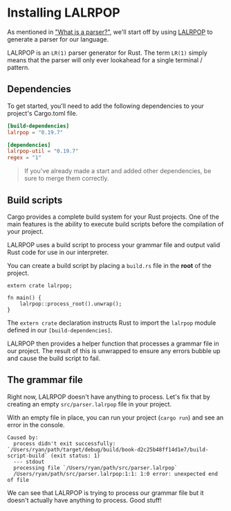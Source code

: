 # Installing LALRPOP

As mentioned in ["What is a parser?"](../parsing/what-is-a-parser.md), we'll start off by using [LALRPOP](https://github.com/lalrpop/lalrpop) to generate a parser for our language.

LALRPOP is an `LR(1)` parser generator for Rust. The term `LR(1)` simply means that the parser will only ever lookahead for a single terminal / pattern.

## Dependencies

To get started, you'll need to add the following dependencies to your project's Cargo.toml file.

```toml
[build-dependencies]
lalrpop = "0.19.7"

[dependencies]
lalrpop-util = "0.19.7"
regex = "1"
```

> If you've already made a start and added other dependencies, be sure to merge them correctly.

## Build scripts

Cargo provides a complete build system for your Rust projects. One of the main features is the ability to execute build scripts before the compilation of your project.

LALRPOP uses a build script to process your grammar file and output valid Rust code for use in our interpreter.

You can create a build script by placing a `build.rs` file in the **root** of the project.

```rust,ignore
extern crate lalrpop;

fn main() {
    lalrpop::process_root().unwrap();
}
```

The `extern crate` declaration instructs Rust to import the `lalrpop` module defined in our `[build-dependencies]`.

LALRPOP then provides a helper function that processes a grammar file in our project. The result of this is unwrapped to ensure any errors bubble up and cause the build script to fail.

## The grammar file

Right now, LALRPOP doesn't have anything to process. Let's fix that by creating an empty `src/parser.lalrpop` file in your project.

With an empty file in place, you can run your project (`cargo run`) and see an error in the console.

```
Caused by:
  process didn't exit successfully: `/Users/ryan/path/target/debug/build/book-d2c25b48ff14d1e7/build-script-build` (exit status: 1)
  --- stdout
  processing file `/Users/ryan/path/src/parser.lalrpop`
  /Users/ryan/path/src/parser.lalrpop:1:1: 1:0 error: unexpected end of file
```

We can see that LALRPOP is trying to process our grammar file but it doesn't actually have anything to process. Good stuff!